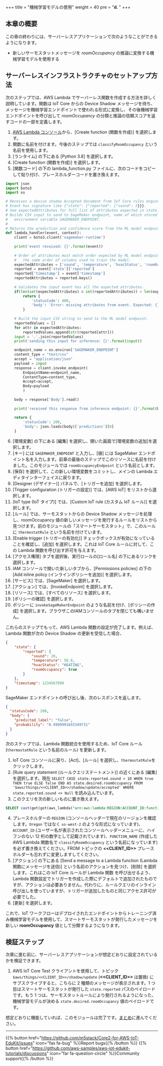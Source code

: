 +++
title = "機械学習モデルの使用"
weight = 40
pre = "<b>d. </b>"
+++

## 本章の概要
この章の終わりには、サーバーレスアプリケーションで次のようなことができるようになります。

* 新しいサーモスタットメッセージを *roomOccupancy* の推論に変換する機械学習モデルを使用する

## サーバーレスインフラストラクチャのセットアップ方法
次のステップでは、AWS Lambda でサーバーレス関数を作成する方法を詳しく説明しています。関数は IoT Core からの Device Shadow メッセージを待ち、メッセージを機械学習エンドポイントで使われる形式に変換し、その後機械学習エンドポイントを呼び出して *roomOccupancy* の分類と推論の信頼スコアを返すコードの一部を定義します。

1. [AWS Lambda コンソール](https://us-west-2.console.aws.amazon.com/lambda/home?region=us-west-2#)から、[Create function (関数を作成)] を選択します。
2. 関数に名前を付けます。今後のステップでは `classifyRoomOccupancy` という名前を使用します。
3. [ランタイム] の下にある [Python 3.8] を選択します。
4. [Create function (関数を作成)] を選択します。
5. [関数コード] の下の lambda_function.py ファイルに、次のコードをコピーして貼り付け、プレースホルダーコードを置き換えます。

```python
import json
import boto3
import os

# Receives a device shadow Accepted document from IoT Core rules engine.
# Event has signature like {"state": {"reported": {"sound": 5}}}.
# See expectedAttributes for full list of attributes expected in state.reported.
# Builds CSV input to send to SageMaker endpoint, name of which stored in
#   environment variable SAGEMAKER_ENDPOINT.
#
# Returns the prediction and confidence score from the ML model endpoint.
def lambda_handler(event, context):
    client = boto3.client('sagemaker-runtime')
    
    print('event received: {}'.format(event))
    
    # Order of attributes must match order expected by ML model endpoint. E.g.
    #   the same order of columns used to train the model.
    expectedAttributes = ['sound', 'temperature', 'hvacStatus', 'roomOccupancy', 'timestamp']
    reported = event['state']['reported']
    reported['timestamp'] = event['timestamp']
    reportedAttributes = reported.keys()
    
    # Validates the input event has all the expected attributes.
    if(len(set(expectedAttributes) & set(reportedAttributes)) < len(expectedAttributes)):
        return {
            'statusCode': 400,
            'body': 'Error: missing attributes from event. Expected: {}. Received: {}.'.format(','.join(expectedAttributes), ','.join(reportedAttributes))
        }
    
    # Build the input CSV string to send to the ML model endpoint.
    reportedValues = []
    for attr in expectedAttributes:
        reportedValues.append(str(reported[attr]))
    input = ','.join(reportedValues)
    print('sending this input for inference: {}'.format(input))

    endpoint_name = os.environ['SAGEMAKER_ENDPOINT']
    content_type = "text/csv"
    accept = "application/json"
    payload = input
    response = client.invoke_endpoint(
        EndpointName=endpoint_name, 
        ContentType=content_type,
        Accept=accept,
        Body=payload
        )
        
    body = response['Body'].read()
        
    print('received this response from inference endpoint: {}'.format(body))
    
    return {
        'statusCode': 200,
        'body': json.loads(body)['predictions'][0]
    }
```

6. [環境変数] の下にある [編集] を選択し、開いた画面で[環境変数の追加]を選択します。
1. [キー] には `SAGEMAKER_ENDPOINT` と入力し、[値] には SageMaker エンドポイント名を入力します。前章の最後のステップでこのリソースに名前を付けました。このモジュールでは `roomOccupancyEndpoint` という名前とします。
1. [保存] を選択して、この新しい環境変数をコミットし、メインの Lambda エディタインターフェイスに戻ります。
1. [Designer (デザイナー)] パネルで、[トリガーを追加] を選択します。
1. [Trigger configuration (トリガーの設定)] では、[AWS IoT] をリストから選択します。
1. [IoT type (IoT タイプ)] では、[Custom IoT rule (カスタム IoT ルール)] を選択します。
1. [ルール] では、サーモスタットからの Device Shadow メッセージを処理し、roomOccupancy 値の新しいメッセージを発行するルールをリストから見つけます。前のモジュールの「スマートサーモスタット」で、このルールに `thermostatRule` という名前を付けています。
1. [Enable trigger (トリガーの有効化)] チェックボックスが有効になっていることを確認し、[追加] を選択します。これは IoT Core ルールに対して、この Lambda 関数を呼び出す許可を与えます。
1. [アクセス権限] タブを選択後、実行ロールの[ロール名] の下にあるリンクを選択します。
1. IAM コンソールで開いた新しいタブから、[Permissions policies] の下の [Add inline policy (インラインポリシーを追加)] を選択します。
1. [サービス] では、[SageMaker] を選択します。
1. [アクション] では、[InvokeEndpoint] を選択します。
1. [リソース] では、[すべてのリソース] を選択します。
1. [ポリシーの確認] を選択します。
1. ポリシーに `invokeSageMakerEndpoint` のような名前を付け、[ポリシーの作成] を選択します。ブラウザこのIAMコンソールのタブを閉じても構いません。

これらのステップでもって、AWS Lambda 関数の設定が完了します。例えば、Lambda 関数が次の Device Shadow の更新を受信した場合、

```JSON
{
    "state": {
        "reported": {
            "sound": 20,
            "temperature": 58.8,
            "hvacStatus": "HEATING",
            "roomOccupancy": true
        }
    },
    "timestamp": 1234567890
}
```

SageMaker エンドポイントの呼び出し後、次のレスポンスを返します。

```JSON
{
  "statusCode": 200,
  "body": {
    "predicted_label": "false",
    "probability": "0.9999991655349731"
  }
}
```

次のステップでは、Lambda 関数統合を使用するため、IoT Core ルール (`thermostatRule` という名前のルール) を更新します。

1. IoT Core コンソールに戻り、[Act]、[ルール] を選択し、`thermostatRule`をクリックします。
2. [Rule query statement (ルールクエリステートメント)] の近くにある [編集] を選択します。現在 `SELECT CASE state.reported.sound > 10 WHEN true THEN true ELSE false END AS state.desired.roomOccupancy FROM '$aws/things/<<CLIENT_ID>>/shadow/update/accepted' WHERE state.reported.sound <> Null` を読み込んでいます。
3. このクエリを次の新しいものに置き換えます。

```SQL
SELECT cast(get(get(aws_lambda("arn:aws:lambda:REGION:ACCOUNT_ID:function:FUNCTION_NAME", *), "body"), "predicted_label") AS Boolean) AS state.desired.roomOccupancy FROM '$aws/things/<<CLIENT_ID>>/shadow/update/accepted' WHERE state.reported.sound <> Null
```

4. プレースホルダーの `REGION` (コンソールヘッダーで現在のリージョンを確認します。`Oregon` ではなく `us-west-2` のような形式になっています)、`ACCOUNT_ID` (ユーザー名が表示されたコンソールヘッダーメニューに、ハイフンのない 12 桁の数字として記載されています)、`FUNCTION_NAME` (作成した AWS Lambda 関数名で `classifyRoomOccupancy` という名前になっています) を必ず置き換えてください。FROM トピックの **<<CLIENT_ID>>** プレースホルダーも忘れずに変更しますしてください。
1. [アクション] の下にある [Send a message to a Lambda function (Lambda 関数にメッセージを送信)] という名前のアクションを見つけ、[削除] を選択します。これはこの IoT Core ルールが Lambda 関数 を呼び出せるよう、Lambda 関数設定でトリガーを作成した際にデフォルトで追加されたものですが、アクションは必要ありません。代わりに、ルールクエリのインライン呼び出しを使っていますが、トリガーが追加したものと同じアクセス許可が必要でした。
1. [更新] を選択します。

これで、IoT ワークフローはデプロイされたエンドポイントからトレーニング済み機械学習モデルを使用して、スマートサーモスタットが発行したメッセージを新しい **roomOccupancy** 値として分類するようになります。

## 検証ステップ
次章に進む前に、サーバーレスアプリケーションが想定どおりに設定されているかを検証できます。

1. AWS IoT Core Test クライアントを使用して、トピック `$aws/things/<<CLIENT_ID>>/shadow/update` (**<<CLIENT_ID>>** は置換) にサブスクライブすると、こちらに 2 種類のメッセージが表示されます。1 つ目はスマートサーモスタットが発行した `state.reported` パスのペイロードです。もう 1 つは、サーモスタットルールにより発行されるようになった、機械学習モデルが決める `state.desired.roomOccupancy` 値のペイロードです。

想定どおりに機能していれば、このモジュールは完了です。[まとめ](/ja/smart-spaces/conclusion.html)に進んでください。

---
{{% button href="https://github.com/m5stack/Core2-for-AWS-IoT-EduKit/issues" icon="fas fa-bug" %}}Report bugs{{% /button %}} {{% button href="https://github.com/aws-samples/aws-iot-edukit-tutorials/discussions" icon="far fa-question-circle" %}}Community support{{% /button %}}